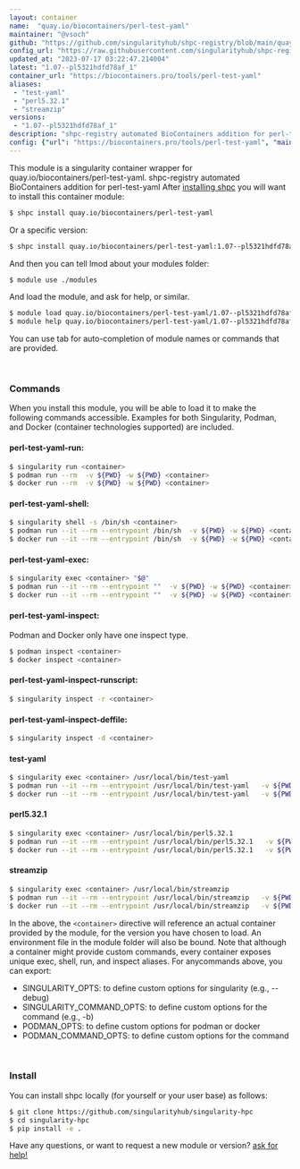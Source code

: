 ```yaml
---
layout: container
name:  "quay.io/biocontainers/perl-test-yaml"
maintainer: "@vsoch"
github: "https://github.com/singularityhub/shpc-registry/blob/main/quay.io/biocontainers/perl-test-yaml/container.yaml"
config_url: "https://raw.githubusercontent.com/singularityhub/shpc-registry/main/quay.io/biocontainers/perl-test-yaml/container.yaml"
updated_at: "2023-07-17 03:22:47.214004"
latest: "1.07--pl5321hdfd78af_1"
container_url: "https://biocontainers.pro/tools/perl-test-yaml"
aliases:
 - "test-yaml"
 - "perl5.32.1"
 - "streamzip"
versions:
 - "1.07--pl5321hdfd78af_1"
description: "shpc-registry automated BioContainers addition for perl-test-yaml"
config: {"url": "https://biocontainers.pro/tools/perl-test-yaml", "maintainer": "@vsoch", "description": "shpc-registry automated BioContainers addition for perl-test-yaml", "latest": {"1.07--pl5321hdfd78af_1": "sha256:908a888e413b6d19277ee4d054a8cc4a1a42ad86df5b036527896035d2d9da07"}, "tags": {"1.07--pl5321hdfd78af_1": "sha256:908a888e413b6d19277ee4d054a8cc4a1a42ad86df5b036527896035d2d9da07"}, "docker": "quay.io/biocontainers/perl-test-yaml", "aliases": {"test-yaml": "/usr/local/bin/test-yaml", "perl5.32.1": "/usr/local/bin/perl5.32.1", "streamzip": "/usr/local/bin/streamzip"}}
---
```


This module is a singularity container wrapper for quay.io/biocontainers/perl-test-yaml.
shpc-registry automated BioContainers addition for perl-test-yaml
After [installing shpc](#install) you will want to install this container module:


```bash
$ shpc install quay.io/biocontainers/perl-test-yaml
```

Or a specific version:

```bash
$ shpc install quay.io/biocontainers/perl-test-yaml:1.07--pl5321hdfd78af_1
```

And then you can tell lmod about your modules folder:

```bash
$ module use ./modules
```

And load the module, and ask for help, or similar.

```bash
$ module load quay.io/biocontainers/perl-test-yaml/1.07--pl5321hdfd78af_1
$ module help quay.io/biocontainers/perl-test-yaml/1.07--pl5321hdfd78af_1
```

You can use tab for auto-completion of module names or commands that are provided.

<br>

### Commands

When you install this module, you will be able to load it to make the following commands accessible.
Examples for both Singularity, Podman, and Docker (container technologies supported) are included.

#### perl-test-yaml-run:

```bash
$ singularity run <container>
$ podman run --rm  -v ${PWD} -w ${PWD} <container>
$ docker run --rm  -v ${PWD} -w ${PWD} <container>
```

#### perl-test-yaml-shell:

```bash
$ singularity shell -s /bin/sh <container>
$ podman run --it --rm --entrypoint /bin/sh  -v ${PWD} -w ${PWD} <container>
$ docker run --it --rm --entrypoint /bin/sh  -v ${PWD} -w ${PWD} <container>
```

#### perl-test-yaml-exec:

```bash
$ singularity exec <container> "$@"
$ podman run --it --rm --entrypoint ""  -v ${PWD} -w ${PWD} <container> "$@"
$ docker run --it --rm --entrypoint ""  -v ${PWD} -w ${PWD} <container> "$@"
```

#### perl-test-yaml-inspect:

Podman and Docker only have one inspect type.

```bash
$ podman inspect <container>
$ docker inspect <container>
```

#### perl-test-yaml-inspect-runscript:

```bash
$ singularity inspect -r <container>
```

#### perl-test-yaml-inspect-deffile:

```bash
$ singularity inspect -d <container>
```


#### test-yaml

```bash
$ singularity exec <container> /usr/local/bin/test-yaml
$ podman run --it --rm --entrypoint /usr/local/bin/test-yaml   -v ${PWD} -w ${PWD} <container> -c " $@"
$ docker run --it --rm --entrypoint /usr/local/bin/test-yaml   -v ${PWD} -w ${PWD} <container> -c " $@"
```


#### perl5.32.1

```bash
$ singularity exec <container> /usr/local/bin/perl5.32.1
$ podman run --it --rm --entrypoint /usr/local/bin/perl5.32.1   -v ${PWD} -w ${PWD} <container> -c " $@"
$ docker run --it --rm --entrypoint /usr/local/bin/perl5.32.1   -v ${PWD} -w ${PWD} <container> -c " $@"
```


#### streamzip

```bash
$ singularity exec <container> /usr/local/bin/streamzip
$ podman run --it --rm --entrypoint /usr/local/bin/streamzip   -v ${PWD} -w ${PWD} <container> -c " $@"
$ docker run --it --rm --entrypoint /usr/local/bin/streamzip   -v ${PWD} -w ${PWD} <container> -c " $@"
```



In the above, the `<container>` directive will reference an actual container provided
by the module, for the version you have chosen to load. An environment file in the
module folder will also be bound. Note that although a container
might provide custom commands, every container exposes unique exec, shell, run, and
inspect aliases. For anycommands above, you can export:

 - SINGULARITY_OPTS: to define custom options for singularity (e.g., --debug)
 - SINGULARITY_COMMAND_OPTS: to define custom options for the command (e.g., -b)
 - PODMAN_OPTS: to define custom options for podman or docker
 - PODMAN_COMMAND_OPTS: to define custom options for the command

<br>

### Install

You can install shpc locally (for yourself or your user base) as follows:

```bash
$ git clone https://github.com/singularityhub/singularity-hpc
$ cd singularity-hpc
$ pip install -e .
```

Have any questions, or want to request a new module or version? [ask for help!](https://github.com/singularityhub/singularity-hpc/issues)